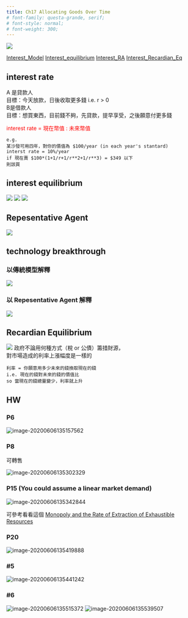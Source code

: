 ```yaml
---
title: Ch17 Allocating Goods Over Time
# font-family: questa-grande, serif;
# font-style: normal;
# font-weight: 300;
---
```




![](https://i.imgur.com/k4IEAs5.png)

[Interest_Model](https://drive.google.com/file/d/1y45KQl7LSsq-vjJgn__mZnvh7tKrQ0zk/view)
[Interest_equilibrium](https://drive.google.com/file/d/1RXrx3lrYR8NWF3-M9mUFGUM4HV6_i0no/view)
[Interest_RA](https://drive.google.com/file/d/1LwZSt7f0V_RO-Wkb4pxX7iGVk1PqRDAA/view)
[Interest_Recardian_Eq](https://drive.google.com/file/d/1BswWqs55UMFLqlPSg-9Q8dvDWRwi5XLR/view)

## interest rate

A 是貸款人  
目標：今天放款，日後收取更多錢 i.e. r > 0  
B是借款人  
目標：想買東西，目前錢不夠，先貸款，提早享受，之後願意付更多錢  

<p style="color:red"> interest rate = 現在幣值 : 未來幣值</p>

```
e.g.
某沙發可用四年，對你的價值為 $100/year (in each year's stantard)
interst rate = 10%/year
if 現在賣 $100*(1+1/r+1/r**2+1/r**3) = $349 以下
則該買
```

## interest equilibrium

![](https://i.imgur.com/fhLULwx.png)
![](https://i.imgur.com/G7KOAVF.png)
![](https://i.imgur.com/EL10lHA.png)

## Repesentative Agent
![](https://i.imgur.com/k9j3V1f.png)

## technology breakthrough
### 以傳統模型解釋
![](https://i.imgur.com/A0pi1kU.png)
### 以 Repesentative Agent 解釋
![](https://i.imgur.com/iJ2LL5y.png)

## Recardian Equilibrium

![](https://i.imgur.com/TOoZ84H.png)
政府不論用何種方式（稅 or 公債）籌措財源，  
對市場造成的利率上漲幅度是一樣的  

```
利率 = 你願意用多少未來的錢換取現在的錢 
i.e. 現在的錢對未來的錢的價值比
so 當現在的錢總量變少，利率就上升
```


## HW

### P6

![image-20200606135157562](https://i.loli.net/2020/06/06/yhuISlWPHzgaZb3.png)

### P8 

可轉售

![image-20200606135302329](https://i.loli.net/2020/06/06/zYTMBJqKvHbyRDk.png)



### P15 (You could assume a linear market demand)

![image-20200606135342844](https://i.loli.net/2020/06/06/7N9nVr3aLUB62hj.png)

可參考看看這個 [Monopoly and the Rate of Extraction of Exhaustible Resources](https://www.jstor.org/stable/1806704?seq=3#metadata_info_tab_contents)

### P20

![image-20200606135419888](https://i.loli.net/2020/06/06/A2JNK1aTp85BnLb.png)

### #5

![image-20200606135441242](https://i.loli.net/2020/06/06/5gaTYV4zStNqkwf.png)

### #6

![image-20200606135515372](https://i.loli.net/2020/06/06/k1t9bPBi8ZONujG.png)
![image-20200606135539507](https://i.loli.net/2020/06/06/41xiFow9qIeaUCj.png)

